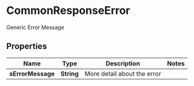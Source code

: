 

# CommonResponseError

Generic Error Message

## Properties

Name | Type | Description | Notes
------------ | ------------- | ------------- | -------------
**sErrorMessage** | **String** | More detail about the error | 



